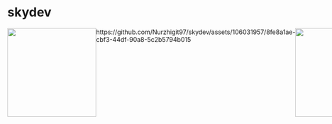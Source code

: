 # skydev
<div >
  <div style="display: flex;  ">
    <img  width="200" src="https://github.com/Nurzhigit97/skydev/assets/106031957/968c4b34-0f47-43e7-9021-8f7adb43ae1b"/>
    https://github.com/Nurzhigit97/skydev/assets/106031957/8fe8a1ae-cbf3-44df-90a8-5c2b5794b015
    <img width="200" src=""/>
       <img  width="200" src="https://github.com/Nurzhigit97/skydev/assets/106031957/2a4e9ff7-e467-4d66-9b5b-90cf14359a11"/>
    <img width="200" src=""/>
       <img  width="200" src="https://github.com/Nurzhigit97/skydev/assets/106031957/0dd94618-d093-47b9-93a6-83f6fc496203"/>
    <img width="200" src=""/>
       <img  width="200" src="https://github.com/Nurzhigit97/skydev/assets/106031957/3f9bb869-9b26-4da5-87aa-46cb4b4fd3ae"/>
  </div>
</div>

